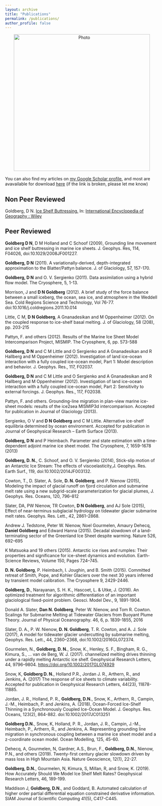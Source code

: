 ```yaml
---
layout: archive
title: "Publications"
permalink: /publications/
author_profile: false
---
```


<p align="center">
  <img src="https://dngoldberg.github.io/files/maudberg.png?raw=true" alt="Photo" style="width: 450px;"/>
</p>

You can also find my articles on <u><a href="https://scholar.google.co.uk/citations?user=aBIVRPUAAAAJ&hl=en">my Google Scholar profile</a></u>, and most are avavailable for download <u><a href="https://www.research.ed.ac.uk/portal/en/persons/daniel-goldberg(31f184af-242f-446d-9a8a-e8eba59332ea).html">here</a></u> (if the link is broken, please let me know)

## Non Peer Reviewed

Goldberg, D N. <a href="https://dngoldberg.github.io/files/ice_shelf_buttressing.pdf">Ice Shelf Buttressing.</a> In: <u>International Encyclopedia of Geography : Wiley</u>

## Peer Reviewed



**Goldberg D N**, D M Holland and C Schoof (2009), Grounding line movement and ice shelf buttressing in marine ice sheets. J. Geophys. Res, 114, F04026, doi:10.1029/2008JF001227.

<a name="GoldbergHyb"></a>
**Goldberg, D N** (2011). A variationally-derived, depth-integrated approximation to the Blatter/Pattyn balance. J. of Glaciology, 57, 157-170.

<a name="GoldbergHybInv"></a>
**Goldberg, D N** and O. V. Sergienko (2011). Data assimilation using a hybrid flow model. The Cryosphere, 5, 1-13.

Morrison, J and **D N Goldberg** (2012). A brief study of the force balance between a small iceberg, the ocean, sea ice, and atmosphere in the Weddell Sea. Cold Regions Science and Technology, Vol 76-77. doi:10.1016/j.coldregions.2011.10.014

<a name="Little2012"></a>
Little, C M, **D N Goldberg**, A Gnanadesikan and M Oppenheimer (2012). On the coupled response to ice-shelf basal melting. J. of Glaciology, 58 (208), pp. 203-215

Pattyn, F. and others (2012). Results of the Marine Ice Sheet Model Intercomparison Project, MISMIP. The Cryosphere, 6, pp. 573-588

<a name="Goldberg2012a"></a>
**Goldberg, D N** and C M Little and O Sergienko and A Gnanadesikan and R Hallberg and M Oppenheimer (2012). Investigation of land ice-ocean interaction with a fully coupled ice-ocean model, Part 1: Model description and behavior. J. Geophys. Res., 117, F02037.

<a name="Goldberg2012b"></a>
**Goldberg, D N** and C M Little and O Sergienko and A Gnanadesikan and R Hallberg and M Oppenheimer (2012). Investigation of land ice-ocean interaction with a fully coupled ice-ocean model, Part 2: Sensitivity to external forcings. J. Geophys. Res., 117, F02038.

Pattyn, F. and others. Grounding-line migration in plan-view marine ice-sheet models: results of the ice2sea MISMIP3d intercomparison. Accepted for publication in  Journal of Glaciology (2013).

Sergienko, O V and **D N Goldberg** and C M Little. Alternative ice-shelf equilibria determined by ocean environment. Accepted for publication in Journal of Geophysical Research – Earth Surface (2013).

<a name="GoldbergHeim2013"></a>
**Goldberg, D N** and P Heimbach. Parameter and state estimation with a time-dependent adjoint marine ice sheet model. The Cryosphere, 7, 1659-1678 (2013)

**Goldberg, D. N.**, C. Schoof, and O. V. Sergienko (2014), Stick-slip motion of an Antarctic Ice Stream: The eﬀects of viscoelasticity,J. Geophys. Res. Earth Surf., 119, doi:10.1002/2014JF003132.

Cowton, T., D. Slater, A. Sole, **D. N. Goldberg**, and P. Nienow (2015), Modeling the impact of glacial runoff on fjord circulation and submarine melt rate using a new subgrid-scale parameterization for glacial plumes, J. Geophys. Res. Oceans, 120, 796–812

Slater, DA, PW Nienow, TR Cowton, **D N Goldberg**, and AJ Sole (2015), Effect of near-terminus subglacial hydrology on tidewater glacier submarine melt rates. Geophys. Res. Lett., 42, 2861–2868.

Andrew J. Tedstone, Peter W. Nienow, Noel Gourmelen, Amaury Dehecq, **Daniel Goldberg** and Edward Hanna (2015). Decadal slowdown of a land-terminating sector of the Greenland Ice Sheet despite warming. Nature 526, 692–695

K Matsuoka and 19 others (2015). Antarctic ice rises and rumples: Their properties and significance for ice-sheet dynamics and evolution. Earth-Science Reviews, Volume 150, Pages 724–745.

<a name="Goldberg2015"></a>
**D. N. Goldberg**, P. Heimbach, I. Joughin, and B. Smith (2015). Committed retreat of Smith, Pope, and Kohler Glaciers over the next 30 years inferred by transient model calibration. The Cryosphere 9, 2429-2446.

<a name="Goldberg2016"></a>
**Goldberg, D.**, Narayanan, S. H. K., Hascoet, L. & Utke, J. (2016). An optimized treatment for algorithmic differentiation of an important glaciological fixed-point problem. Geosci. Model Dev., 9, 1891-1904.

Donald A. Slater, **Dan N. Goldberg**, Peter W. Nienow, and Tom R. Cowton. Scalings for Submarine Melting at Tidewater Glaciers from Buoyant Plume Theory. Journal of Physical Oceanography. 46, 6, p. 1839-1855, 2016

Slater, D. A., P. W. Nienow, **D. N. Goldberg**, T. R. Cowton, and A. J. Sole (2017), A model for tidewater glacier undercutting by submarine melting, Geophys. Res. Lett., 44, 2360–2368, doi:10.1002/2016GL072374.

Gourmelen, N., **Goldberg, D. N.**, Snow, K., Henley, S. F., Bingham, R. G., Kimura, S., … van de Berg, W. J. (2017). channelized melting drives thinning under a rapidly melting Antarctic ice shelf. Geophysical Research Letters, 44, 9796–9804. https://doi.org/10.1002/2017GL074929

<a name="Snow2017"></a>
Snow, K, **Goldberg D. N.**, Holland P.R., Jordan J. R., Arthern, R., and Jenkins, A. (2017) The response of ice sheets to climate variability. Accepted for publication in Geophysical Research Letters, 44(23), 11878-11885.

<a name="Jordan2018"></a>
Jordan, J. R., Holland, P. R., **Goldberg, D.N.**, Snow, K., Arthern, R., Campin, J.-M., Heimbach, P. and Jenkins, A. (2018), Ocean-Forced Ice-Shelf Thinning in a Synchronously Coupled Ice-Ocean Model. J. Geophys. Res. Oceans, 123(2), 864-882. doi:10.1002/2017JC013251

<a name="Goldberg2018"></a>
**Goldberg D.N.**, Snow, K, Holland, P. R., Jordan, J. R., Campin, J.-M., Heimbach, P., Arthern, R., and Jenkins, A. Representing grounding line migration in synchronous coupling between a marine ice sheet model and a z-coordinate ocean model. Ocean Modelling, 125, 45-60.

Dehecq, A, Gourmelen, N, Gardner, A.S., Brun, F., **Goldberg, D.N.**, Nienow, P.N., and others (2019). Twenty-first century glacier slowdown driven by mass loss in High Mountain Asia. Nature Geoscience, 12(1), 22-27.

<a name="Goldberg2019"></a>
**Goldberg, D.N.**, Gourmelen, N, Kimura, S, Millan, R, and Snow, K. (2019). How Accurately Should We Model Ice Shelf Melt Rates? Geophysical Research Letters, 46, 189-199.

<a name="Mad2019"></a>
Maddison J, **Goldberg, D.N.**, and Goddard, B. Automated calculation of higher order partial differential equation constrained derivative information. SIAM Journal of Scientific Computing 41(5), C417-C445.

